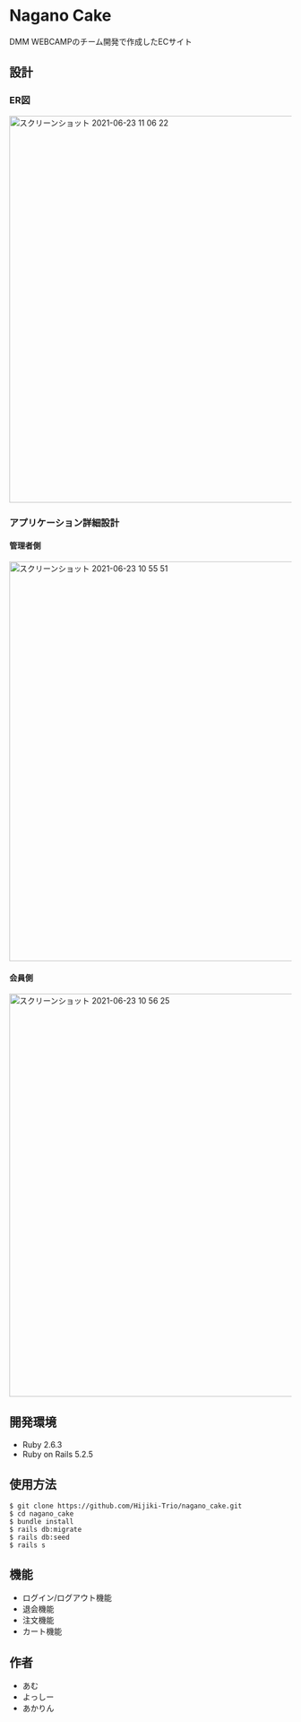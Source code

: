 # Nagano Cake

DMM WEBCAMPのチーム開発で作成したECサイト

## 設計

### ER図

<img width="690" alt="スクリーンショット 2021-06-23 11 06 22" src="https://user-images.githubusercontent.com/81577119/123023856-1ebb7180-d413-11eb-80e5-0ae48832cba5.png">

### アプリケーション詳細設計
#### 管理者側

<img width="713" alt="スクリーンショット 2021-06-23 10 55 51" src="https://user-images.githubusercontent.com/81577119/123023229-03039b80-d412-11eb-8d73-37e0f25e2e97.png">

#### 会員側

<img width="719" alt="スクリーンショット 2021-06-23 10 56 25" src="https://user-images.githubusercontent.com/81577119/123023080-c2a41d80-d411-11eb-9f64-ecc91a9daeb6.png">

## 開発環境

* Ruby 2.6.3
* Ruby on Rails 5.2.5

## 使用方法

```
$ git clone https://github.com/Hijiki-Trio/nagano_cake.git
$ cd nagano_cake
$ bundle install
$ rails db:migrate
$ rails db:seed
$ rails s
```

## 機能

* ログイン/ログアウト機能
* 退会機能
* 注文機能
* カート機能

## 作者

* あむ
* よっしー
* あかりん
